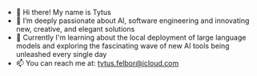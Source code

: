 - 👋 Hi there! My name is Tytus
- 🌱 I’m deeply passionate about AI, software engineering and innovating new, creative, and elegant solutions
- 👀 Currently I'm learning about the local deployment of large language models and exploring the fascinating wave of new AI tools being unleashed every single day
- 📫 You can reach me at: tytus.felbor@icloud.com

<!---
TFelbor/TFelbor is a ✨ special ✨ repository because its `README.md` (this file) appears on your GitHub profile.
You can click the Preview link to take a look at your changes.
--->
